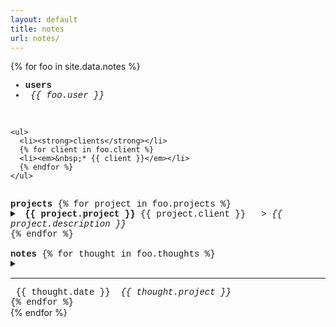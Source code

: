 ```yaml
---
layout: default
title: notes
url: notes/
---
```

{% for foo in site.data.notes %}  

<div style="font-family: courier new" class="col12 pad1">
  
  <div> <!--users, clients-->
    <ul>
      <li><strong>users</strong></li>
      <li><em>&nbsp;{{ foo.user }}</em></li>
    </ul>
    <br>
    
    <ul>
      <li><strong>clients</strong></li>
      {% for client in foo.client %}
      <li><em>&nbsp;* {{ client }}</em></li>
      {% endfor %}  
    </ul>
  </div>
  <br>
  
  <div> <!--projects-->
    <strong>projects</strong>   
    {% for project in foo.projects %}  
    <details>     
      <summary>
        <span>&nbsp;<strong>{{ project.project }}</strong><span class="date fr">&nbsp;{{ project.client }}&nbsp;</span></span>
        <em>&nbsp;>&nbsp;{{ project.description }}</em>      
      </summary>   
      <br>
      <span markdown="1">{{ project.todo }}</span>      
      <br>
    </details>  
    {% endfor %}   
  </div>
  <br>
 
  <div> <!--notes-->
    <strong>notes</strong>
    {% for thought in foo.thoughts %}  
    <details>  
      <summary>  
        <hr>
        &nbsp;{{ thought.date }}
        &nbsp;<em class="fr">{{ thought.project }}&nbsp;</em>  
      </summary>
      <br>
      <hr>
      <span markdown="1">{{ thought.note }}</span>
      <br>
    </details>    
    {% endfor %}    
  </div>
  
</div>  
{% endfor %}  
